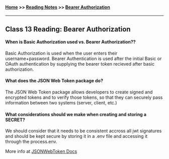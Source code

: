 #### [Home](https://joelmwatson.github.io) >> [Reading Notes](https://joelmwatson.github.io/reading-notes) >> [Bearer Authorization](https://JoelMWatson.github.io/reading-notes/class-13-reading)

---

## Class 13 Reading: Bearer Authorization

#### When is Basic Authorization used vs. Bearer Authorization??

Basic Authorization is used when the user enters their username+password. Bearer
Authentication is used after the initial Basic or OAuth authentication by supplying
the bearer token recieved after basic authorization.

#### What does the JSON Web Token package do?

The JSON Web Token package allows developers to create signed and encrypted tokens
and to verify those tokens, so that they can securely pass information between two
systems (server, client, etc.)

#### What considerations should we make when creating and storing a SECRET?

We should consider that it needs to be consistent accross all jwt signatures and
should be kept secure by storing it in a .env file and accessing it through the
process.env.

More info at [JSONWebToken Docs](https://www.npmjs.com/package/jsonwebtoken)
